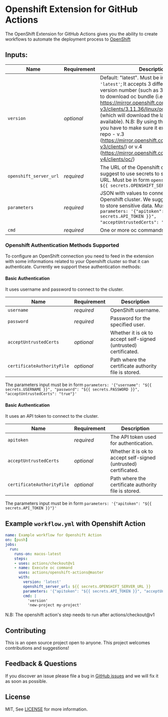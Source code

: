 # Openshift Extension for GitHub Actions

The OpenShift Extension for GitHub Actions gives you the ability to create workflows to automate the deployment process to [OpenShift](https://github.com/openshift/origin) 

## Inputs:

| Name                  | Requirement | Description |
| --------------------- | ----------- | ----------- |
| `version`        | _optional_ | Default: "latest". Must be in form `version: 'latest'`; It accepts 3 different values: version number (such as 3.11.36), url where to download oc bundle (i.e https://mirror.openshift.com/pub/openshift-v3/clients/3.11.36/linux/oc.tar.gz) or latest (which will download the latest version available). N.B: By using the version number you have to make sure it exists in our Oc repo - v.3 (https://mirror.openshift.com/pub/openshift-v3/clients/) or v.4 (https://mirror.openshift.com/pub/openshift-v4/clients/oc/) |
| `openshift_server_url`        | _required_ | The URL of the Openshift cluster. We suggest to use secrets to store Openshift URL. Must be in form `openshift_server_url: ${{ secrets.OPENSHIFT_SERVER_URL }}` |
| `parameters`            | _required_ | JSON with values to connect to the Openshift cluster. We suggest to use secrets to store sensitive data. Must be in form `parameters: '{"apitoken": "${{ secrets.API_TOKEN }}", "acceptUntrustedCerts": "true"}'` [More Info](#openshift-authentication-methods-supported) |
| `cmd`   | _required_ | One or more oc commands to be executed. |

### Openshift Authentication Methods Supported

To configure an OpenShift connection you need to feed in the extension with some informations related to your Openshift cluster so that it can authenticate. Currently we support these authentication methods:

#### Basic Authentication

It uses username and password to connect to the cluster. 

| Name                  | Requirement | Description |
| --------------------- | ----------- | ----------- |
| `username`        | _required_ | OpenShift username. |
| `password`        | _required_ | Password for the specified user. |
| `acceptUntrustedCerts`            | _optional_ | Whether it is ok to accept self-signed (untrusted) certificated. |
| `certificateAuthorityFile`   | _optional_ | Path where the certificate authority file is stored. |

The parameters input must be in form `parameters: '{"username": "${{ secrets.USERNAME }}", "password": "${{ secrets.PASSWORD }}", "acceptUntrustedCerts": "true"}'`

#### Basic Authentication

It uses an API token to connect to the cluster. 

| Name                  | Requirement | Description |
| --------------------- | ----------- | ----------- |
| `apitoken`        | _required_ | The API token used for authentication. |
| `acceptUntrustedCerts`            | _optional_ | Whether it is ok to accept self-signed (untrusted) certificated. |
| `certificateAuthorityFile`   | _optional_ | Path where the certificate authority file is stored. |

The parameters input must be in form `parameters: '{"apitoken": "${{ secrets.API_TOKEN }}"}'`

## Example `workflow.yml` with Openshift Action

```yaml
name: Example workflow for Openshift Action
on: [push]
jobs:
  run:
    runs-on: macos-latest
    steps:
    - uses: actions/checkout@v1
    - name: Execute oc command  
      uses: actions/openshift-actions@master
      with:
        version: 'latest'
        openshift_server_url: ${{ secrets.OPENSHIFT_SERVER_URL }}
        parameters: '{"apitoken": "${{ secrets.API_TOKEN }}", "acceptUntrustedCerts": "true"}'
        cmd: |          
          'version'
          'new-project my-project'
```
N.B: The openshift action's step needs to run after actions/checkout@v1

## Contributing

This is an open source project open to anyone. This project welcomes contributions and suggestions!

## Feedback & Questions

If you discover an issue please file a bug in [GitHub issues](https://github.com/redhat-developer/openshift-actions/issues) and we will fix it as soon as possible.

## License

MIT, See [LICENSE](https://github.com/redhat-developer/openshift-actions/blob/master/LICENSE.md) for more information.
